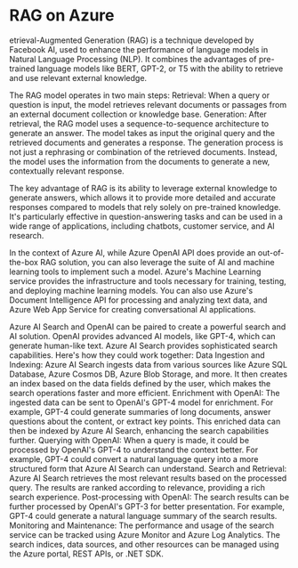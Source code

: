 # RAG on Azure

etrieval-Augmented Generation (RAG) is a technique developed by Facebook AI, used to enhance the performance of language models in Natural Language Processing (NLP). It combines the advantages of pre-trained language models like BERT, GPT-2, or T5 with the ability to retrieve and use relevant external knowledge.

The RAG model operates in two main steps:
Retrieval: When a query or question is input, the model retrieves relevant documents or passages from an external document collection or knowledge base.
Generation: After retrieval, the RAG model uses a sequence-to-sequence architecture to generate an answer. The model takes as input the original query and the retrieved documents and generates a response. The generation process is not just a rephrasing or combination of the retrieved documents. Instead, the model uses the information from the documents to generate a new, contextually relevant response.

The key advantage of RAG is its ability to leverage external knowledge to generate answers, which allows it to provide more detailed and accurate responses compared to models that rely solely on pre-trained knowledge. It's particularly effective in question-answering tasks and can be used in a wide range of applications, including chatbots, customer service, and AI research.

In the context of Azure AI, while Azure OpenAI API does provide an out-of-the-box RAG solution, you can also leverage the suite of AI and machine learning tools to implement such a model. Azure's Machine Learning service provides the infrastructure and tools necessary for training, testing, and deploying machine learning models. You can also use Azure's Document Intelligence API for processing and analyzing text data, and Azure Web App Service for creating conversational AI applications.

Azure AI Search and OpenAI can be paired to create a powerful search and AI solution. OpenAI provides advanced AI models, like GPT-4, which can generate human-like text. Azure AI Search provides sophisticated search capabilities. Here's how they could work together:
Data Ingestion and Indexing: Azure AI Search ingests data from various sources like Azure SQL Database, Azure Cosmos DB, Azure Blob Storage, and more. It then creates an index based on the data fields defined by the user, which makes the search operations faster and more efficient.
Enrichment with OpenAI: The ingested data can be sent to OpenAI's GPT-4 model for enrichment. For example, GPT-4 could generate summaries of long documents, answer questions about the content, or extract key points. This enriched data can then be indexed by Azure AI Search, enhancing the search capabilities further.
Querying with OpenAI: When a query is made, it could be processed by OpenAI's GPT-4 to understand the context better. For example, GPT-4 could convert a natural language query into a more structured form that Azure AI Search can understand.
Search and Retrieval: Azure AI Search retrieves the most relevant results based on the processed query. The results are ranked according to relevance, providing a rich search experience.
Post-processing with OpenAI: The search results can be further processed by OpenAI's GPT-3 for better presentation. For example, GPT-4 could generate a natural language summary of the search results.
Monitoring and Maintenance: The performance and usage of the search service can be tracked using Azure Monitor and Azure Log Analytics. The search indices, data sources, and other resources can be managed using the Azure portal, REST APIs, or .NET SDK.
